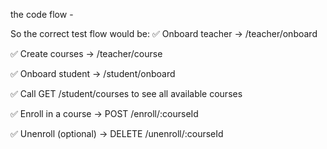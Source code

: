 the code flow -

 So the correct test flow would be:
✅ Onboard teacher → /teacher/onboard

✅ Create courses → /teacher/course

✅ Onboard student → /student/onboard

✅ Call GET /student/courses to see all available courses

✅ Enroll in a course → POST /enroll/:courseId

✅ Unenroll (optional) → DELETE /unenroll/:courseId